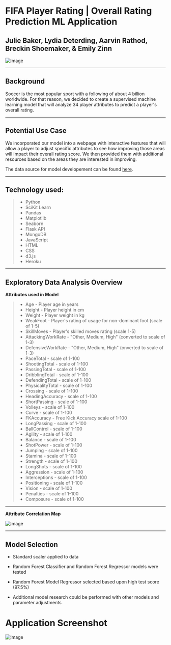 # FIFA Player Rating | Overall Rating Prediction ML Application
## Julie Baker, Lydia Deterding, Aarvin Rathod, Breckin Shoemaker, & Emily Zinn

![image](https://user-images.githubusercontent.com/83254124/139167113-ee22e84a-633f-493a-b199-bf1aa89d912e.png)


---
## Background

Soccer is the most popular sport with a following of about 4 billion worldwide. For that reason, we decided to create a supervised machine learning model that will analyze 34 player attributes to predict a player's overall rating. 

---
## Potential Use Case

We incorporated our model into a webpage with interactive features that will allow a player to adjust specific attributes to see how improving those areas will impact their overall rating score. We then provided them with additional resources based on the areas they are interested in improving. 

The data source for model developement can be found [here](https://www.kaggle.com/cashncarry/fifa-22-complete-player-dataset).

---
## Technology used:

>* Python
>* SciKit Learn
>* Pandas
>* Matplotlib
>* Seaborn
>* Flask API
>* MongoDB
>* JavaScript
>* HTML
>* CSS
>* d3.js
>* Heroku


---
## Exploratory Data Analysis Overview

**Attributes used in Model**

>* Age - Player age in years
>* Height - Player height in cm 
>* Weight - Player weight in kg 
>* WeakFoot - Player's rating of usage for non-dominant foot (scale of 1-5)
>* SkillMoves - Player's skilled moves rating (scale 1-5)
>* AttackingWorkRate - "Other, Medium, High" (converted to scale of 1-3)
>* DefensiveWorkRate - "Other, Medium, High" (onverted to scale of 1-3)
>* PaceTotal - scale of 1-100
>* ShootingTotal - scale of 1-100
>* PassingTotal - scale of 1-100
>* DribblingTotal - scale of 1-100
>* DefendingTotal - scale of 1-100
>* PhysicalityTotal - scale of 1-100
>* Crossing - scale of 1-100
>* HeadingAccuracy - scale of 1-100
>* ShortPassing - scale of 1-100
>* Volleys - scale of 1-100
>* Curve - scale of 1-100
>* FKAccuracy - Free Kick Accuracy scale of 1-100
>* LongPassing - scale of 1-100
>* BallControl - scale of 1-100
>* Agility - scale of 1-100
>* Balance - scale of 1-100
>* ShotPower - scale of 1-100
>* Jumping - scale of 1-100
>* Stamina - scale of 1-100
>* Strength - scale of 1-100
>* LongShots - scale of 1-100
>* Aggression - scale of 1-100
>* Interceptions - scale of 1-100
>* Positioning - scale of 1-100
>* Vision - scale of 1-100
>* Penalties - scale of 1-100
>* Composure - scale of 1-100


---
**Attribute Correlation Map**

![image](https://user-images.githubusercontent.com/83254124/139167517-47e5c992-5194-45d2-aaf3-ec12444f01f7.jpeg)





---
## Model Selection

* Standard scaler applied to data

* Random Forest Classifier and Random Forest Regressor models were tested

* Random Forest Model Regressor selected based upon high test score (97.5%)

* Additional model research could be performed with other models and parameter adjustments


# Application Screenshot
![image](https://user-images.githubusercontent.com/83254124/139167297-c44db091-140c-48a1-960f-6b962f708833.png)
